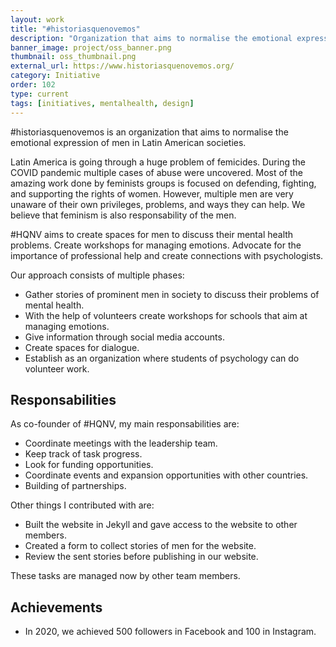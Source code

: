 ```yaml
---
layout: work
title: "#historiasquenovemos"
description: "Organization that aims to normalise the emotional expression of men in Latin American societies."
banner_image: project/oss_banner.png
thumbnail: oss_thumbnail.png
external_url: https://www.historiasquenovemos.org/
category: Initiative
order: 102
type: current
tags: [initiatives, mentalhealth, design]
---
```


#historiasquenovemos is an organization that aims to normalise the emotional expression of men in Latin American societies.

Latin America is going through a huge problem of femicides. During the COVID pandemic multiple cases of abuse were uncovered.
Most of the amazing work done by feminists groups is focused on defending, fighting, and supporting the rights of women.
However, multiple men are very unaware of their own privileges, problems, and ways they can help. We believe that feminism is also responsability of the men.

#HQNV aims to create spaces for men to discuss their mental health problems. Create workshops for managing emotions. Advocate for the importance of professional help and create connections with psychologists.

Our approach consists of multiple phases:
- Gather stories of prominent men in society to discuss their problems of mental health.
- With the help of volunteers create workshops for schools that aim at managing emotions.
- Give information through social media accounts.
- Create spaces for dialogue.
- Establish as an organization where students of psychology can do volunteer work.

## Responsabilities
As co-founder of #HQNV, my main responsabilities are:
- Coordinate meetings with the leadership team.
- Keep track of task progress.
- Look for funding opportunities.
- Coordinate events and expansion opportunities with other countries.
- Building of partnerships.

Other things I contributed with are:
- Built the website in Jekyll and gave access to the website to other members.
- Created a form to collect stories of men for the website.
- Review the sent stories before publishing in our website.

These tasks are managed now by other team members.

## Achievements
- In 2020, we achieved 500 followers in Facebook and 100 in Instagram.
